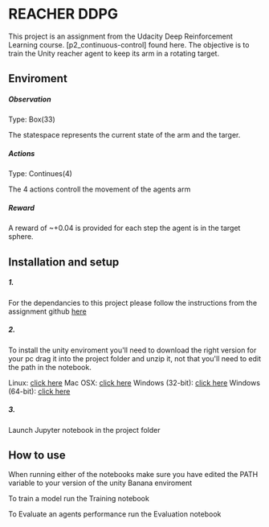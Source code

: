 # REACHER DDPG 
This project is an assignment from the Udacity Deep Reinforcement Learning course. [p2_continuous-control] found here. The objective is to train the Unity reacher agent to keep its arm in a rotating target.


## Enviroment

##### Observation

Type: Box(33)

The statespace represents the current state of the arm and the targer.

##### Actions
Type: Continues(4)

The 4 actions controll the movement of the agents arm

##### Reward

A reward of ~+0.04 is provided for each step the agent is in the target sphere.

## Installation and setup

##### 1.
For the dependancies to this project please follow the instructions from the assignment github [here](https://github.com/udacity/deep-reinforcement-learning#dependencies)

##### 2.
To install the unity enviroment you'll need to download the right version for your pc drag it into the project folder and unzip it, not that you'll need to edit the path in the notebook.

Linux: [click here](https://s3-us-west-1.amazonaws.com/udacity-drlnd/P2/Reacher/Reacher_Linux.zip)
Mac OSX: [click here](https://s3-us-west-1.amazonaws.com/udacity-drlnd/P2/Reacher/Reacher.app.zip)
Windows (32-bit): [click here](https://s3-us-west-1.amazonaws.com/udacity-drlnd/P2/Reacher/Reacher_Windows_x86.zip)
Windows (64-bit): [click here](https://s3-us-west-1.amazonaws.com/udacity-drlnd/P2/Reacher/Reacher_Windows_x86_64.zip)

##### 3.
Launch Jupyter notebook in the project folder

## How to use
When running either of the notebooks make sure you have edited the PATH variable to your version of the unity Banana enviroment

To train a model run the Training notebook

To Evaluate an agents performance run the Evaluation notebook
